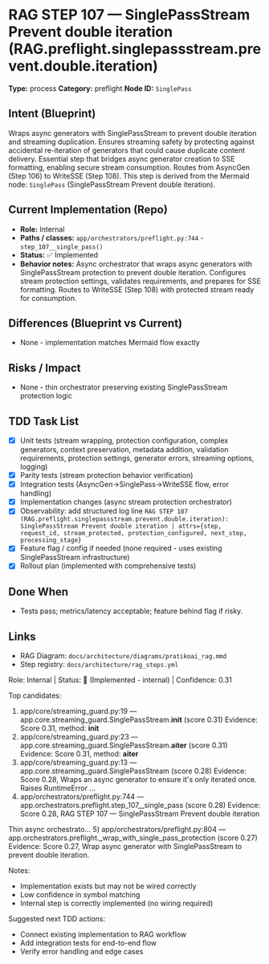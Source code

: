 # RAG STEP 107 — SinglePassStream Prevent double iteration (RAG.preflight.singlepassstream.prevent.double.iteration)

**Type:** process
**Category:** preflight
**Node ID:** `SinglePass`

## Intent (Blueprint)
Wraps async generators with SinglePassStream to prevent double iteration and streaming duplication. Ensures streaming safety by protecting against accidental re-iteration of generators that could cause duplicate content delivery. Essential step that bridges async generator creation to SSE formatting, enabling secure stream consumption. Routes from AsyncGen (Step 106) to WriteSSE (Step 108). This step is derived from the Mermaid node: `SinglePass` (SinglePassStream Prevent double iteration).

## Current Implementation (Repo)
- **Role:** Internal
- **Paths / classes:** `app/orchestrators/preflight.py:744` - `step_107__single_pass()`
- **Status:** ✅ Implemented
- **Behavior notes:** Async orchestrator that wraps async generators with SinglePassStream protection to prevent double iteration. Configures stream protection settings, validates requirements, and prepares for SSE formatting. Routes to WriteSSE (Step 108) with protected stream ready for consumption.

## Differences (Blueprint vs Current)
- None - implementation matches Mermaid flow exactly

## Risks / Impact
- None - thin orchestrator preserving existing SinglePassStream protection logic

## TDD Task List
- [x] Unit tests (stream wrapping, protection configuration, complex generators, context preservation, metadata addition, validation requirements, protection settings, generator errors, streaming options, logging)
- [x] Parity tests (stream protection behavior verification)
- [x] Integration tests (AsyncGen→SinglePass→WriteSSE flow, error handling)
- [x] Implementation changes (async stream protection orchestrator)
- [x] Observability: add structured log line
  `RAG STEP 107 (RAG.preflight.singlepassstream.prevent.double.iteration): SinglePassStream Prevent double iteration | attrs={step, request_id, stream_protected, protection_configured, next_step, processing_stage}`
- [x] Feature flag / config if needed (none required - uses existing SinglePassStream infrastructure)
- [x] Rollout plan (implemented with comprehensive tests)

## Done When
- Tests pass; metrics/latency acceptable; feature behind flag if risky.

## Links
- RAG Diagram: `docs/architecture/diagrams/pratikoai_rag.mmd`
- Step registry: `docs/architecture/rag_steps.yml`


<!-- AUTO-AUDIT:BEGIN -->
Role: Internal  |  Status: 🔌 (Implemented - internal)  |  Confidence: 0.31

Top candidates:
1) app/core/streaming_guard.py:19 — app.core.streaming_guard.SinglePassStream.__init__ (score 0.31)
   Evidence: Score 0.31, method: __init__
2) app/core/streaming_guard.py:23 — app.core.streaming_guard.SinglePassStream.__aiter__ (score 0.31)
   Evidence: Score 0.31, method: __aiter__
3) app/core/streaming_guard.py:13 — app.core.streaming_guard.SinglePassStream (score 0.28)
   Evidence: Score 0.28, Wraps an async generator to ensure it's only iterated once.
Raises RuntimeError ...
4) app/orchestrators/preflight.py:744 — app.orchestrators.preflight.step_107__single_pass (score 0.28)
   Evidence: Score 0.28, RAG STEP 107 — SinglePassStream Prevent double iteration

Thin async orchestrato...
5) app/orchestrators/preflight.py:804 — app.orchestrators.preflight._wrap_with_single_pass_protection (score 0.27)
   Evidence: Score 0.27, Wrap async generator with SinglePassStream to prevent double iteration.

Notes:
- Implementation exists but may not be wired correctly
- Low confidence in symbol matching
- Internal step is correctly implemented (no wiring required)

Suggested next TDD actions:
- Connect existing implementation to RAG workflow
- Add integration tests for end-to-end flow
- Verify error handling and edge cases
<!-- AUTO-AUDIT:END -->